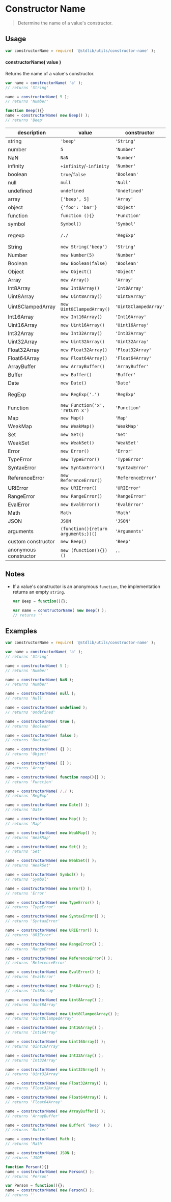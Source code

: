 # Constructor Name

> Determine the name of a value's constructor.


<section class="usage">

## Usage

``` javascript
var constructorName = require( '@stdlib/utils/constructor-name' );
```

#### constructorName( value )

Returns the name of a value's constructor.

``` javascript
var name = constructorName( 'a' );
// returns 'String'

name = constructorName( 5 );
// returns 'Number'

function Beep(){}
name = constructorName( new Beep() );
// returns 'Beep'
```

| description           | value                               | constructor           | notes        |
| --------------------- | ----------------------------------- | --------------------- | ------------ |
| string                | `'beep'`                            | `'String'`            |              |
| number                | `5`                                 | `'Number'`            |              |
| NaN                   | `NaN`                               | `'Number'`            |              |
| infinity              | `+infinity`/`-infinity`             | `'Number'`            |              |
| boolean               | `true`/`false`                      | `'Boolean'`           |              |
| null                  | `null`                              | `'Null'`              |              |
| undefined             | `undefined`                         | `'Undefined'`         |              |
| array                 | `['beep', 5]`                       | `'Array'`             |              |
| object                | `{'foo': 'bar'}`                    | `'Object'`            |              |
| function              | `function (){}`                     | `'Function'`          |              |
| symbol                | `Symbol()`                          | `'Symbol'`            | ES2015       |
| regexp                | `/./`                               | `'RegExp'`            | Android 4.1+ |
| String                | `new String('beep')`                | `'String'`            |              |
| Number                | `new Number(5)`                     | `'Number'`            |              |
| Boolean               | `new Boolean(false)`                | `'Boolean'`           |              |
| Object                | `new Object()`                      | `'Object'`            |              |
| Array                 | `new Array()`                       | `'Array'`             |              |
| Int8Array             | `new Int8Array()`                   | `'Int8Array'`         |              |
| Uint8Array            | `new Uint8Array()`                  | `'Uint8Array'`        |              |
| Uint8ClampedArray     | `new Uint8ClampedArray()`           | `'Uint8ClampedArray'` |              |
| Int16Array            | `new Int16Array()`                  | `'Int16Array'`        |              |
| Uint16Array           | `new Uint16Array()`                 | `'Uint16Array'`       |              |
| Int32Array            | `new Int32Array()`                  | `'Int32Array'`        |              |
| Uint32Array           | `new Uint32Array()`                 | `'Uint32Array'`       |              |
| Float32Array          | `new Float32Array()`                | `'Float32Array'`      |              |
| Float64Array          | `new Float64Array()`                | `'Float64Array'`      |              |
| ArrayBuffer           | `new ArrayBuffer()`                 | `'ArrayBuffer'`       |              |
| Buffer                | `new Buffer()`                      | `'Buffer'`            | Node.js      |
| Date                  | `new Date()`                        | `'Date'`              |              |
| RegExp                | `new RegExp('.')`                   | `'RegExp'`            | Android 4.1+ |
| Function              | `new Function('x', 'return x')`     | `'Function'`          |              |
| Map                   | `new Map()`                         | `'Map'`               | ES2015       |
| WeakMap               | `new WeakMap()`                     | `'WeakMap'`           | ES2015       |
| Set                   | `new Set()`                         | `'Set'`               | ES2015       |
| WeakSet               | `new WeakSet()`                     | `'WeakSet'`           | ES2015       |
| Error                 | `new Error()`                       | `'Error'`             |              |
| TypeError             | `new TypeError()`                   | `'TypeError'`         |              |
| SyntaxError           | `new SyntaxError()`                 | `'SyntaxError'`       |              |
| ReferenceError        | `new ReferenceError()`              | `'ReferenceError'`    |              |
| URIError              | `new URIError()`                    | `'URIError'`          |              |
| RangeError            | `new RangeError()`                  | `'RangeError'`        |              |
| EvalError             | `new EvalError()`                   | `'EvalError'`         |              |
| Math                  | `Math`                              | `'Math'`              |              |
| JSON                  | `JSON`                              | `'JSON'`              | IE8+         |
| arguments             | `(function(){return arguments;})()` | `'Arguments'`         | IE9+         |
| custom constructor    | `new Beep()`                        | `'Beep'`              |              |
| anonymous constructor | `new (function(){})()`              | `''`                  |              |

</section>

<!-- /.usage -->


<section class="notes">

## Notes

* If a value's constructor is an anonymous `function`, the implementation returns an empty `string`.

  ``` javascript
  var Beep = function(){};
  
  var name = constructorName( new Beep() );
  // returns ''  
  ```

</section>

<!-- /.notes -->


<section class="examples">

## Examples

``` javascript
var constructorName = require( '@stdlib/utils/constructor-name' );

var name = constructorName( 'a' );
// returns 'String'

name = constructorName( 5 );
// returns 'Number'

name = constructorName( NaN );
// returns 'Number'

name = constructorName( null );
// returns 'Null'

name = constructorName( undefined );
// returns 'Undefined'

name = constructorName( true );
// returns 'Boolean'

name = constructorName( false );
// returns 'Boolean'

name = constructorName( {} );
// returns 'Object'

name = constructorName( [] );
// returns 'Array'

name = constructorName( function noop(){} );
// returns 'Function'

name = constructorName( /./ );
// returns 'RegExp'

name = constructorName( new Date() );
// returns 'Date'

name = constructorName( new Map() );
// returns 'Map'

name = constructorName( new WeakMap() );
// returns 'WeakMap'

name = constructorName( new Set() );
// returns 'Set'

name = constructorName( new WeakSet() );
// returns 'WeakSet'

name = constructorName( Symbol() );
// returns 'Symbol'

name = constructorName( new Error() );
// returns 'Error'

name = constructorName( new TypeError() );
// returns 'TypeError'

name = constructorName( new SyntaxError() );
// returns 'SyntaxError'

name = constructorName( new URIError() );
// returns 'URIError'

name = constructorName( new RangeError() );
// returns 'RangeError'

name = constructorName( new ReferenceError() );
// returns 'ReferenceError'

name = constructorName( new EvalError() );
// returns 'EvalError'

name = constructorName( new Int8Array() );
// returns 'Int8Array'

name = constructorName( new Uint8Array() );
// returns 'Uint8Array'

name = constructorName( new Uint8ClampedArray() );
// returns 'Uint8ClampedArray'

name = constructorName( new Int16Array() );
// returns 'Int16Array'

name = constructorName( new Uint16Array() );
// returns 'Uint16Array'

name = constructorName( new Int32Array() );
// returns 'Int32Array'

name = constructorName( new Uint32Array() );
// returns 'Uint32Array'

name = constructorName( new Float32Array() );
// returns 'Float32Array'

name = constructorName( new Float64Array() );
// returns 'Float64Array'

name = constructorName( new ArrayBuffer() );
// returns 'ArrayBuffer'

name = constructorName( new Buffer( 'beep' ) );
// returns 'Buffer'

name = constructorName( Math );
// returns 'Math'

name = constructorName( JSON );
// returns 'JSON'

function Person(){}
name = constructorName( new Person() );
// returns 'Person'

var Person = function(){};
name = constructorName( new Person() );
// returns ''
```

</section>

<!-- /.examples -->


<section class="links">

</section>

<!-- /.links -->
